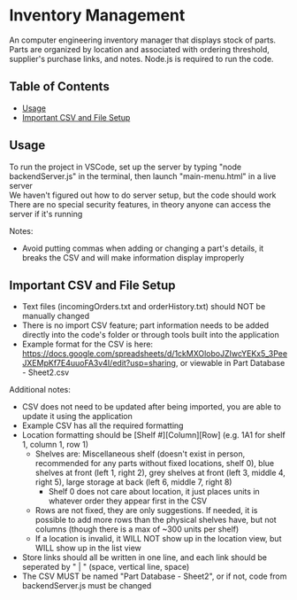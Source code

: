 # Inventory Management
An computer engineering inventory manager that displays stock of parts. Parts are organized by location and associated with ordering threshold, supplier's purchase links, and notes. Node.js is required to run the code.
## Table of Contents
- [Usage](#usage)
- [Important CSV and File Setup](#important-csv-and-file-setup)

## Usage
To run the project in VSCode, set up the server by typing "node backendServer.js" in the terminal, then launch "main-menu.html" in a live server  
We haven't figured out how to do server setup, but the code should work  
There are no special security features, in theory anyone can access the server if it's running  


Notes:
- Avoid putting commas when adding or changing a part's details, it breaks the CSV and will make information display improperly

## Important CSV and File Setup
- Text files (incomingOrders.txt and orderHistory.txt) should NOT be manually changed
- There is no import CSV feature; part information needs to be added directly into the code's folder or through tools built into the application
- Example format for the CSV is here: https://docs.google.com/spreadsheets/d/1ckMXOloboJZIwcYEKx5_3PeeJXEMpKf7E4uuoFA3v4I/edit?usp=sharing, or viewable in Part Database - Sheet2.csv  

Additional notes:
- CSV does not need to be updated after being imported, you are able to update it using the application
- Example CSV has all the required formatting
- Location formatting should be [Shelf #][Column][Row] (e.g. 1A1 for shelf 1, column 1, row 1)
  - Shelves are: Miscellaneous shelf (doesn't exist in person, recommended for any parts without fixed locations, shelf 0), blue shelves at front (left 1, right 2), grey shelves at front (left 3, middle 4, right 5), large storage at back (left 6, middle 7, right 8)
    - Shelf 0 does not care about location, it just places units in whatever order they appear first in the CSV
  - Rows are not fixed, they are only suggestions. If needed, it is possible to add more rows than the physical shelves have, but not columns (though there is a max of ~300 units per shelf)
  - If a location is invalid, it WILL NOT show up in the location view, but WILL show up in the list view
- Store links should all be written in one line, and each link should be seperated by " | " (space, vertical line, space)
- The CSV MUST be named "Part Database - Sheet2", or if not, code from backendServer.js must be changed
